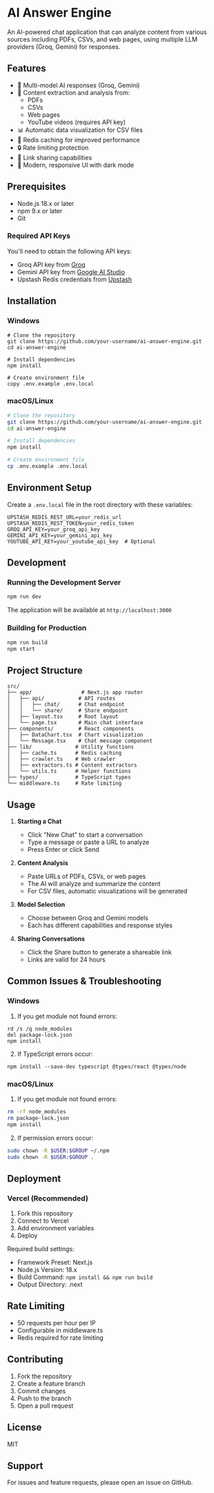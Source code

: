 # AI Answer Engine

An AI-powered chat application that can analyze content from various sources including PDFs, CSVs, and web pages, using multiple LLM providers (Groq, Gemini) for responses.

## Features

- 🤖 Multi-model AI responses (Groq, Gemini)
- 📄 Content extraction and analysis from:
  - PDFs
  - CSVs
  - Web pages
  - YouTube videos (requires API key)
- 📊 Automatic data visualization for CSV files
- 💾 Redis caching for improved performance
- 🔒 Rate limiting protection
- 📎 Link sharing capabilities
- 🎨 Modern, responsive UI with dark mode

## Prerequisites

- Node.js 18.x or later
- npm 9.x or later
- Git


### Required API Keys
You'll need to obtain the following API keys:
- Groq API key from [Groq](https://console.groq.com)
- Gemini API key from [Google AI Studio](https://makersuite.google.com/app/apikey)
- Upstash Redis credentials from [Upstash](https://console.upstash.com/)

## Installation

### Windows
```batch
# Clone the repository
git clone https://github.com/your-username/ai-answer-engine.git
cd ai-answer-engine

# Install dependencies
npm install

# Create environment file
copy .env.example .env.local
```

### macOS/Linux
```bash
# Clone the repository
git clone https://github.com/your-username/ai-answer-engine.git
cd ai-answer-engine

# Install dependencies
npm install

# Create environment file
cp .env.example .env.local
```

## Environment Setup

Create a `.env.local` file in the root directory with these variables:
```env
UPSTASH_REDIS_REST_URL=your_redis_url
UPSTASH_REDIS_REST_TOKEN=your_redis_token
GROQ_API_KEY=your_groq_api_key
GEMINI_API_KEY=your_gemini_api_key
YOUTUBE_API_KEY=your_youtube_api_key  # Optional
```

## Development

### Running the Development Server

```bash
npm run dev
```
The application will be available at `http://localhost:3000`

### Building for Production

```bash
npm run build
npm start
```

## Project Structure
```
src/
├── app/                # Next.js app router
│   ├── api/           # API routes
│   │   ├── chat/      # Chat endpoint
│   │   └── share/     # Share endpoint
│   ├── layout.tsx     # Root layout
│   └── page.tsx       # Main chat interface
├── components/        # React components
│   ├── DataChart.tsx  # Chart visualization
│   └── Message.tsx    # Chat message component
├── lib/              # Utility functions
│   ├── cache.ts      # Redis caching
│   ├── crawler.ts    # Web crawler
│   ├── extractors.ts # Content extractors
│   └── utils.ts      # Helper functions
├── types/            # TypeScript types
└── middleware.ts     # Rate limiting
```

## Usage

1. **Starting a Chat**
   - Click "New Chat" to start a conversation
   - Type a message or paste a URL to analyze
   - Press Enter or click Send

2. **Content Analysis**
   - Paste URLs of PDFs, CSVs, or web pages
   - The AI will analyze and summarize the content
   - For CSV files, automatic visualizations will be generated

3. **Model Selection**
   - Choose between Groq and Gemini models
   - Each has different capabilities and response styles

4. **Sharing Conversations**
   - Click the Share button to generate a shareable link
   - Links are valid for 24 hours

## Common Issues & Troubleshooting

### Windows
1. If you get module not found errors:
```batch
rd /s /q node_modules
del package-lock.json
npm install
```

2. If TypeScript errors occur:
```batch
npm install --save-dev typescript @types/react @types/node
```

### macOS/Linux
1. If you get module not found errors:
```bash
rm -rf node_modules
rm package-lock.json
npm install
```

2. If permission errors occur:
```bash
sudo chown -R $USER:$GROUP ~/.npm
sudo chown -R $USER:$GROUP .
```

## Deployment

### Vercel (Recommended)
1. Fork this repository
2. Connect to Vercel
3. Add environment variables
4. Deploy

Required build settings:
- Framework Preset: Next.js
- Node.js Version: 18.x
- Build Command: `npm install && npm run build`
- Output Directory: .next

## Rate Limiting

- 50 requests per hour per IP
- Configurable in middleware.ts
- Redis required for rate limiting

## Contributing

1. Fork the repository
2. Create a feature branch
3. Commit changes
4. Push to the branch
5. Open a pull request

## License

MIT

## Support

For issues and feature requests, please open an issue on GitHub.